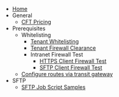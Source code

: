- [Home](home.md)
- General
    - [CFT Pricing](general/pricing.md)
- Prerequisites
    - Whitelisting
        - [Tenant Whitelisting](whitelisting.md)
        - [Tenant Firewall Clearance](firewall-clearance.md)
        - Intranet Firewall Test
            - [HTTPS Client Firewall Test](https-firewall.md)
            - [SFTP Client Firewall Test](sftp-firewall.md)
    - [Configure routes via transit gateway](/tgw/configure-routes.md)
- SFTP
    - [SFTP Job Script Samples](sftp/job-script.md)
